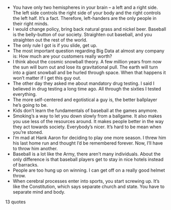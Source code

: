  - You have only two hemispheres in your brain – a left and a right side. The left side controls the right side of your body and the right controls the left half. It’s a fact. Therefore, left-handers are the only people in their right minds.
 - I would change policy, bring back natural grass and nickel beer. Baseball is the belly-button of our society. Straighten out baseball, and you straighten out the rest of the world.
 - The only rule I got is if you slide, get up.
 - The most important question regarding Big Data at almost any company is: How much are your customers really worth?
 - I think about the cosmic snowball theory. A few million years from now the sun will burn out and lose its gravitational pull. The earth will turn into a giant snowball and be hurled through space. When that happens it won’t matter if I get this guy out.
 - The other day they asked me about mandatory drug testing. I said I believed in drug testing a long time ago. All through the sixties I tested everything.
 - The more self-centered and egotistical a guy is, the better ballplayer he’s going to be.
 - Kids don’t learn the fundamentals of baseball at the games anymore.
 - Smoking’s a way to let you down slowly from a ballgame. It also makes you use less of the resources around. It makes people better in the way they act towards society. Everybody’s nicer. It’s hard to be mean when you’re stoned.
 - I’m mad at Hank Aaron for deciding to play one more season. I threw him his last home run and thought I’d be remembered forever. Now, I’ll have to throw him another.
 - Baseball is a lot like the Army, there aren’t many individuals. About the only difference is that baseball players get to stay in nice hotels instead of barracks.
 - People are too hung up on winning. I can get off on a really good helmet throw.
 - When cerebral processes enter into sports, you start screwing up. It’s like the Constitution, which says separate church and state. You have to separate mind and body.

13 quotes